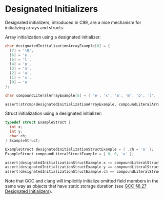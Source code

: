 # Designated Initializers

Designated initializers, introduced in C99, are a nice mechanism for initializing arrays and structs.

Array initialization using a designated initializer:
```c
char designatedInitializationArrayExample[8] = {
  [7] = '\0',
  [6] = 'e',
  [5] = 'l',
  [4] = 'p',
  [3] = 'm',
  [2] = 'a',
  [1] = 'x',
  [0] = 'e'
};

char compoundLiteralArrayExample[8] = { 'e', 'x', 'a', 'm', 'p', 'l', 'e', '\0' };

assert(strcmp(designatedInitializationArrayExample, compoundLiteralArrayExample) == 0);
```

Struct initialization using a designated initializer:
```c
typedef struct ExampleStruct {
  int x;
  int y;
  char ch;
} ExampleStruct;

ExampleStruct designatedInitializationStructExample = { .ch = 'a' };
ExampleStruct compoundLiteralStructExample = { 0, 0, 'a' };

assert(designatedInitializationStructExample.x == compoundLiteralStructExample.x);
assert(designatedInitializationStructExample.y == compoundLiteralStructExample.y);
assert(designatedInitializationStructExample.ch == compoundLiteralStructExample.ch);

```

Note that GCC and clang will implicitly initialize omitted field members in the same way
as objects that have static storage duration
(see [GCC §6.27 Designated Initializers](https://gcc.gnu.org/onlinedocs/gcc/Designated-Inits.html)).

